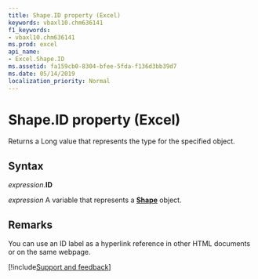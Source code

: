 ```yaml
---
title: Shape.ID property (Excel)
keywords: vbaxl10.chm636141
f1_keywords:
- vbaxl10.chm636141
ms.prod: excel
api_name:
- Excel.Shape.ID
ms.assetid: fa159cb0-8304-bfee-5fda-f136d3bb39d7
ms.date: 05/14/2019
localization_priority: Normal
---
```



# Shape.ID property (Excel)

Returns a Long value that represents the type for the specified object.


## Syntax

_expression_.**ID**

_expression_ A variable that represents a **[Shape](Excel.Shape.md)** object.


## Remarks

You can use an ID label as a hyperlink reference in other HTML documents or on the same webpage.




[!include[Support and feedback](~/includes/feedback-boilerplate.md)]
